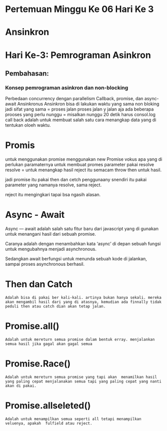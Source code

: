 # Pertemuan Minggu Ke 06 Hari Ke 3
# Ansinkron

# Hari Ke-3: Pemrograman Asinkron
## Pembahasan:

### Konsep pemrograman asinkron dan non-blocking
Perbedaan concurrency dengan parallelism
Callback, promise, dan async-await
Ansinkronus 
Ansinkron bisa di lakukan waktu yang sama
non bloking jadi sifat yang sama = proses jalan proses jalan y jalan aja
ada beberapa prooses yang perlu nunggu = misalkan nunggu 20 detik harus consol.log
call back adalah untuk membuat salah satu cara menangkap data yang di tentukan oloeh waktu.

# Promis 
untuk menggunakan promise
menggunakan new Promise
vokus apa yang di perlukan paramaternya 
untuk membuat promes 
parameter pakai resolve 
resolve = untuk menangkap hasil
reject itu semacam throw
then untuk hasil.

jadi promise itu pakai then dan cetch
penggunaany snendiri itu pakai parameter yang namanya resolve, sama reject.

reject itu mengingkari tapai bsa ngasih alasan.

# Async - Await

Async — await adalah salah satu fitur baru dari javascript yang di gunakan untuk menangani hasil dari sebuah promise.

Caranya adalah dengan menambahkan kata ‘async’ di depan sebuah fungsi untuk mengubahnya menjadi asynchronous.

Sedangkan await berfungsi untuk menunda sebuah kode di jalankan, sampai proses asynchronous berhasil.

# Then dan Catch
    Adalah bisa di pakai ber kali-kali. artinya bukan hanya sekali. mereka akan mengambil hasil dari yang di atasnya, kemudian ada finnally tidak peduli then atau catch dian akan tetap jalan.

# Promise.all() 
    Adalah untuk mereturn semua promise dalam bentuk erray. menjalankan semua hasil jika gagal akan gagal semua
# Promise.Race()
    Adalah untuk mereturn semua promise yang tapi akan  menamilkan hasil yang paling cepat menjalanakan semua tapi yang paling cepat yang nanti akan di pakai.
# Promise.allseleted()
    Adalah untuk menampilkan semua seperti all tetapi menampilkan veluenya, apakah  fulfield atau reject.
